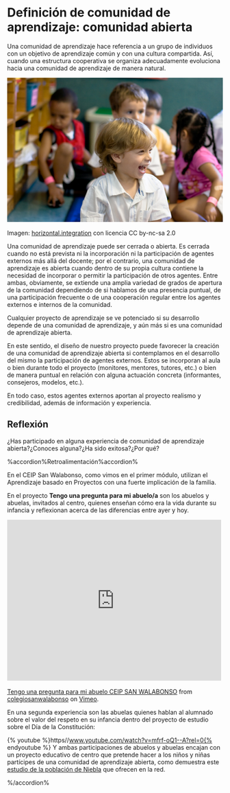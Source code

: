 
# Definición de comunidad de aprendizaje: comunidad abierta

Una comunidad de aprendizaje hace referencia a un grupo de individuos con un objetivo de aprendizaje común y con una cultura compartida. Así, cuando una estructura cooperativa se organiza adecuadamente evoluciona hacia una comunidad de aprendizaje de manera natural.

![](img/6e696ecc836f5f7269656e646f.jpg)

Imagen: [horizontal.integration](http://www.flickr.com/photos/ebolasmallpox/1066368855/) con licencia CC by-nc-sa 2.0

Una comunidad de aprendizaje puede ser cerrada o abierta. Es cerrada cuando no está prevista ni la incorporación ni la participación de agentes externos más allá del docente; por el contrario, una comunidad de aprendizaje es abierta cuando dentro de su propia cultura contiene la necesidad de incorporar o permitir la participación de otros agentes. Entre ambas, obviamente, se extiende una amplia variedad de grados de apertura de la comunidad dependiendo de si hablamos de una presencia puntual, de una participación frecuente o de una cooperación regular entre los agentes externos e internos de la comunidad.

Cualquier proyecto de aprendizaje se ve potenciado si su desarrollo depende de una comunidad de aprendizaje, y aún más si es una comunidad de aprendizaje abierta.

En este sentido, el diseño de nuestro proyecto puede favorecer la creación de una comunidad de aprendizaje abierta si contemplamos en el desarrollo del mismo la participación de agentes externos. Estos se incorporan al aula o bien durante todo el proyecto (monitores, mentores, tutores, etc.) o bien de manera puntual en relación con alguna actuación concreta (informantes, consejeros, modelos, etc.).

En todo caso, estos agentes externos aportan al proyecto realismo y credibilidad, además de información y experiencia.

## Reflexión

¿Has participado en alguna experiencia de comunidad de aprendizaje abierta?¿Conoces alguna?¿Ha sido exitosa?¿Por qué?

%accordion%Retroalimentación%accordion%

En el CEIP San Walabonso, como vimos en el primer módulo, utilizan el Aprendizaje basado en Proyectos con una fuerte implicación de la familia.

En el proyecto **Tengo una pregunta para mi abuelo/a** son los abuelos y abuelas, invitados al centro, quienes enseñan cómo era la vida durante su infancia y reflexionan acerca de las diferencias entre ayer y hoy.

<iframe src="http://player.vimeo.com/video/17676467" frameborder="0" width="500" height="375"></iframe>

[Tengo una pregunta para mi abuelo CEIP SAN WALABONSO](http://vimeo.com/17676467) from [colegiosanwalabonso](http://vimeo.com/ceipsanwalabonso) on [Vimeo](http://vimeo.com).



En una segunda experiencia son las abuelas quienes hablan al alumnado sobre el valor del respeto en su infancia dentro del proyecto de estudio sobre el Día de la Constitución:

{% youtube %}https//www.youtube.com/watch?v=mfrf-oQ1--A?rel=0{% endyoutube %}
Y ambas participaciones de abuelos y abuelas encajan con un proyecto educativo de centro que pretende hacer a los niños y niñas partícipes de una comunidad de aprendizaje abierta, como demuestra este [estudio de la población de Niebla](http://www.juntadeandalucia.es/averroes/sanwalabonso/uudd/migracion/index.htm) que ofrecen en la red.

%/accordion%